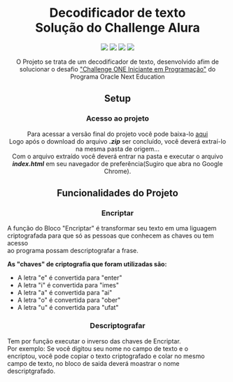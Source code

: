 <h1 align="center"> Decodificador de texto<br>Solução do Challenge Alura</h1>
<p align="center">
  <img src="https://img.shields.io/github/last-commit/LukasTavares1/Decodificador-Challenge-Alura?style=for-the-badge&logo=git">
  <img src="https://img.shields.io/badge/Language-JavaScript-yellow?style=for-the-badge&logo=javascript">
  <img src="https://img.shields.io/badge/Status-Conclu%C3%ADdo-success?style=for-the-badge">
  <img src="https://img.shields.io/github/stars/camilafernanda?style=social">
</p>

<p align="center">
 O Projeto se trata de um decodificador de texto, desenvolvido afim de solucionar o desafio <a href="https://www.alura.com.br/challenges/challenge-one-   logica">"Challenge ONE Iniciante em Programação"</a> do Programa Oracle Next Education
</p>

<h2 align="center">Setup</h2>

<h3 align="center">Acesso ao projeto</h3>

<p align="center">Para acessar a versão final do projeto você pode baixa-lo <a href="https://github.com/LukasTavares1/Decodificador-Challenge-Alura/archive/refs/heads/main.zip">aqui</a><br>
  Logo após o download do arquivo <strong><em>.zip</em></strong> ser concluído, você deverá extraí-lo na mesma pasta de origem...<br>
  Com o arquivo extraído você deverá entrar na pasta e executar o arquivo <strong><em>index.html</em></strong> em seu navegador de preferência(Sugiro que abra no Google Chrome).
</p>

<h2 align="center">Funcionalidades do  Projeto</h2>
<h3 align="center">Encriptar</h3>
  
<p>
  A função do Bloco "Encriptar" é transformar seu texto em uma liguagem<br>
  criptografada para que só as pessoas que conhecem as chaves ou tem acesso</br>
  ao programa possam descriptografar a frase.
  
  <strong>As "chaves" de criptografia que foram utilizadas são:</strong><br>
  <ul>
  <li>A letra "e" é convertida para "enter"</li>
  <li>A letra "i" é convertida para "imes"</li>
  <li>A letra "a" é convertida para "ai"</li>
  <li>A letra "o" é convertida para "ober"</li>
  <li>A letra "u" é convertida para "ufat"</li>
  </ul>
</p>

<h3 align="center">Descriptografar</h3>
</p>Tem por função executar o inverso das chaves de Encriptar.<br>
Por exemplo: Se você digitou seu nome no campo de texto e o<br>
encriptou, você pode copiar o texto criptografado e colar no mesmo<br>
campo de texto, no bloco de saida deverá moastrar o nome descriptgrafado.
</p>

